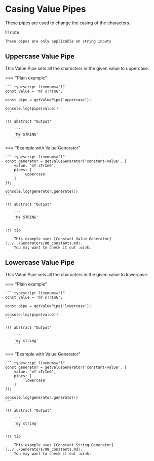 # Casing Value Pipes

These pipes are used to change the casing of the characters.

!!! note

    These pipes are only applicable on string inputs

## Uppercase Value Pipe

This Value Pipe sets all the characters in the given value to uppercase.

=== "Plain example"

    ``` typescript linenums="1"
    const value = 'mY sTrInG';

    const pipe = getValuePipe('uppercase');

    console.log(pipe(value))
    ```

    !!! abstract "Output"

        ```
        'MY STRING'
        ```

=== "Example with Value Generator"

    ``` typescript linenums="1"
    const generator = getValueGenerator('constant-value', {
        value: 'mY sTrInG',
        pipes: [
            'uppercase'
        ]
    });

    console.log(generator.generate())
    ```

    !!! abstract "Output"

        ```
        'MY STRING'
        ```

    !!! tip

        This example uses [Constant Value Generator](../../Generators/08_constants.md).
        You may want to check it out :wink:

## Lowercase Value Pipe

This Value Pipe sets all the characters in the given value to lowercase.

=== "Plain example"

    ``` typescript linenums="1"
    const value = 'mY sTrInG';

    const pipe = getValuePipe('lowercase');

    console.log(pipe(value))
    ```

    !!! abstract "Output"

        ```
        'my string'
        ```

=== "Example with Value Generator"

    ``` typescript linenums="1"
    const generator = getValueGenerator('constant-value', {
        value: 'mY sTrInG',
        pipes: [
            'lowercase'
        ]
    });

    console.log(generator.generate())
    ```

    !!! abstract "Output"

        ```
        'my string'
        ```

    !!! tip

        This example uses [Constant String Generator](../../Generators/08_constants.md).
        You may want to check it out :wink:
